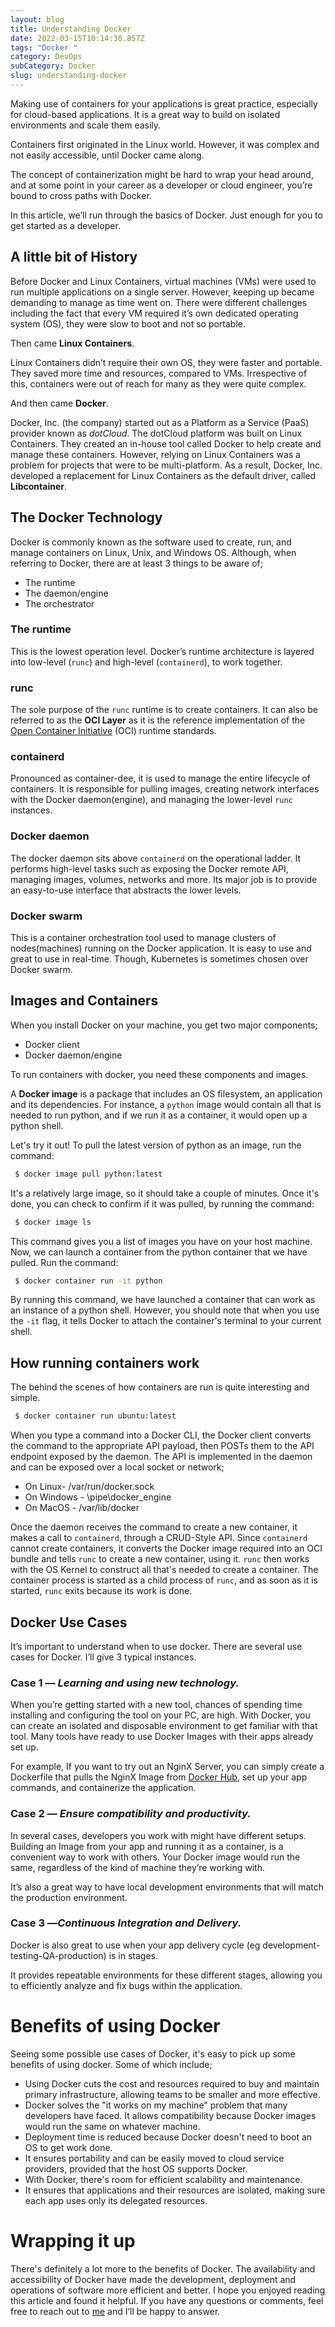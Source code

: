 ```yaml
---
layout: blog
title: Understanding Docker
date: 2022-03-15T10:14:30.857Z
tags: "Docker "
category: DevOps
subCategory: Docker
slug: understanding-docker
---
```

Making use of containers for your applications is great practice, especially for cloud-based applications. It is a great way to build on isolated environments and scale them easily.

Containers first originated in the Linux world. However, it was complex and not easily accessible, until Docker came along.

The concept of containerization might be hard to wrap your head around, and at some point in your career as a developer or cloud engineer, you’re bound to cross paths with Docker.

In this article, we’ll run through the basics of Docker. Just enough for you to get started as a developer.

## A little bit of History

Before Docker and Linux Containers, virtual machines (VMs) were used to run multiple applications on a single server. However, keeping up became demanding to manage as time went on. There were different challenges including the fact that every VM required it’s own dedicated operating system (OS), they were slow to boot and not so portable.

Then came **Linux Containers**.

Linux Containers didn’t require their own OS, they were faster and portable. They saved more time and resources, compared to VMs. Irrespective of this, containers were out of reach for many as they were quite complex.

And then came **Docker**.

Docker, Inc. (the company) started out as a Platform as a Service (PaaS) provider known as *dotCloud*. The dotCloud platform was built on Linux Containers. They created an in-house tool called Docker to help create and manage these containers. However, relying on Linux Containers was a problem for projects that were to be multi-platform. As a result, Docker, Inc. developed a replacement for Linux Containers as the default driver, called **Libcontainer**.

## The Docker Technology

Docker is commonly known as the software used to create, run, and manage containers on Linux, Unix, and Windows OS. Although, when referring to Docker, there are at least 3 things to be aware of;

* The runtime
* The daemon/engine
* The orchestrator

### The runtime

This is the lowest operation level. Docker’s runtime architecture is layered into low-level (`runc`) and high-level (`containerd`), to work together.

### runc

The sole purpose of the `runc` runtime is to create containers. It can also be referred to as the **OCI Layer** as it is the reference implementation of the [Open Container Initiative](https://opencontainers.org/) (OCI) runtime standards.

### containerd

Pronounced as container-dee, it is used to manage the entire lifecycle of containers. It is responsible for pulling images, creating network interfaces with the Docker daemon(engine), and managing the lower-level `runc` instances.

### Docker daemon

The docker daemon sits above `containerd` on the operational ladder. It performs high-level tasks such as exposing the Docker remote API, managing images, volumes, networks and more. Its major job is to provide an easy-to-use interface that abstracts the lower levels.

### Docker swarm

This is a container orchestration tool used to manage clusters of nodes(machines) running on the Docker application. It is easy to use and great to use in real-time. Though, Kubernetes is sometimes chosen over Docker swarm.

## Images and Containers

When you install Docker on your machine, you get two major components;

* Docker client
* Docker daemon/engine

To run containers with docker, you need these components and images.

A **Docker image** is a package that includes an OS filesystem, an application and its dependencies. For instance, a `python` image would contain all that is needed to run python, and if we run it as a container, it would open up a python shell.

Let's try it out!
To pull the latest version of python as an image, run the command:

```bash
 $ docker image pull python:latest
```

It's a relatively large image, so it should take a couple of minutes. Once it's done, you can check to confirm if it was pulled, by running the command:

```bash
 $ docker image ls
```

This command gives you a list of images you have on your host machine. Now, we can launch a container from the python container that we have pulled. Run the command:

```bash
 $ docker container run -it python
```

By running this command, we have launched a container that can work as an instance of a python shell. However, you should note that when you use the `-it` flag, it tells Docker to attach the container's terminal to your current shell.

## How running containers work

The behind the scenes of how containers are run is quite interesting and simple.

```bash
 $ docker container run ubuntu:latest
```

When you type a command into a Docker CLI, the Docker client converts the command to the appropriate API payload, then POSTs them to the API endpoint exposed by the daemon.
The API is implemented in the daemon and can be exposed over a local socket or network;

* On Linux- /var/run/docker.sock
* On Windows - \pipe\docker_engine
* On MacOS - /var/lib/docker

Once the daemon receives the command to create a new container, it makes a call to `containerd`, through a CRUD-Style API. Since `containerd` cannot create containers, it converts the Docker image required into an OCI bundle and tells `runc` to create a new container, using it.
`runc` then works with the OS Kernel to construct all that's needed to create a container. The container process is started as a child process of `runc`, and as soon as it is started, `runc` exits because its work is done.

## Docker Use Cases

It’s important to understand when to use docker. There are several use cases for Docker. I’ll give 3 typical instances.

### **Case 1 — *Learning and using new technology.***

When you’re getting started with a new tool, chances of spending time installing and configuring the tool on your PC, are high. With Docker, you can create an isolated and disposable environment to get familiar with that tool. Many tools have ready to use Docker Images with their apps already set up. 

For example, If you want to try out an NginX Server, you can simply create a Dockerfile that pulls the NginX Image from [Docker Hub](https://hub.docker.com/), set up your app commands, and containerize the application. 

### Case 2 — *Ensure compatibility and productivity.*

In several cases, developers you work with might have different setups. Building an Image from your app and running it as a container, is a convenient way to work with others. Your Docker image would run the same, regardless of the kind of machine they’re working with. 

It’s also a great way to have local development environments that will match the production environment. 

### Case 3 —*Continuous Integration and Delivery.*

Docker is also great to use when your app delivery cycle (eg development-testing-QA-production) is in stages. 

It provides repeatable environments for these different stages, allowing you to efficiently analyze and fix bugs within the application. 

# Benefits of using Docker

Seeing some possible use cases of Docker, it's easy to pick up some benefits of using docker. Some of which include;

* Using Docker cuts the cost and resources required to buy and maintain primary infrastructure, allowing teams to be smaller and more effective.
* Docker solves the "it works on my machine" problem that many developers have faced. It allows compatibility because Docker images would run the same on whatever machine.
* Deployment time is reduced because Docker doesn't need to boot an OS to get work done.
* It ensures portability and can be easily moved to cloud service providers, provided that the host OS supports Docker.
* With Docker, there's room for efficient scalability and maintenance.
* It ensures that applications and their resources are isolated, making sure each app uses only its delegated resources.

# Wrapping it up

There's definitely a lot more to the benefits of Docker. The availability and accessibility of Docker have made the development, deployment and operations of software more efficient and better.
I hope you enjoyed reading this article and found it helpful. If you have any questions or comments, feel free to reach out to [me](https://twitter.com/lulunwenyi) and I’ll be happy to answer.